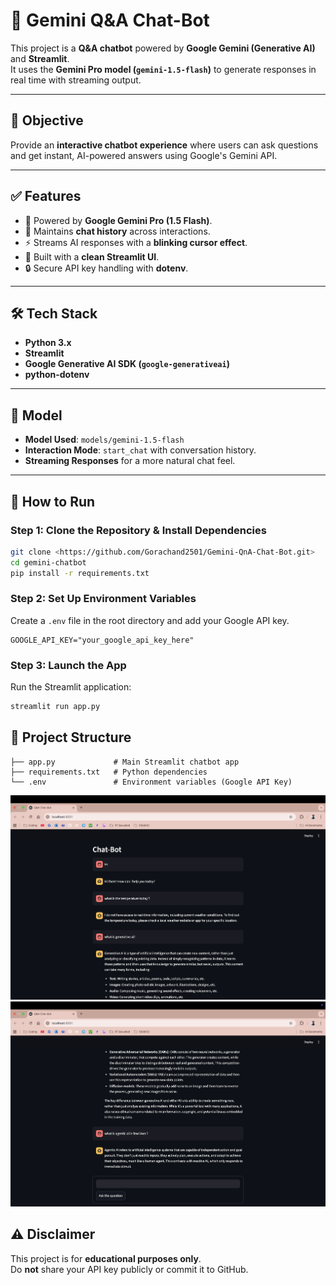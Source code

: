 # 🤖 Gemini Q&A Chat-Bot

This project is a **Q&A chatbot** powered by **Google Gemini (Generative AI)** and **Streamlit**.  
It uses the **Gemini Pro model (`gemini-1.5-flash`)** to generate responses in real time with streaming output.

---

## 🎯 Objective
Provide an **interactive chatbot experience** where users can ask questions and get instant, AI-powered answers using Google's Gemini API.

---

## ✅ Features
- 🧠 Powered by **Google Gemini Pro (1.5 Flash)**.  
- 💬 Maintains **chat history** across interactions.  
- ⚡ Streams AI responses with a **blinking cursor effect**.  
- 🎨 Built with a **clean Streamlit UI**.  
- 🔒 Secure API key handling with **dotenv**.  

---

## 🛠️ Tech Stack
- **Python 3.x**  
- **Streamlit**  
- **Google Generative AI SDK (`google-generativeai`)**  
- **python-dotenv**  

---

## 🧠 Model
- **Model Used**: `models/gemini-1.5-flash`  
- **Interaction Mode**: `start_chat` with conversation history.  
- **Streaming Responses** for a more natural chat feel.  

---

## 🚀 How to Run

### Step 1: Clone the Repository & Install Dependencies
```bash
git clone <https://github.com/Gorachand2501/Gemini-QnA-Chat-Bot.git>
cd gemini-chatbot
pip install -r requirements.txt
```

### Step 2: Set Up Environment Variables
Create a `.env` file in the root directory and add your Google API key.

```env
GOOGLE_API_KEY="your_google_api_key_here"
```
### Step 3: Launch the App
Run the Streamlit application:

```bash
streamlit run app.py
```

## 📂 Project Structure

```plaintext
├── app.py             # Main Streamlit chatbot app
├── requirements.txt   # Python dependencies
└── .env               # Environment variables (Google API Key)
```

![App Screenshot](Images/Chatbot1.png)
![App Screenshot](Images/Chatbot2.png)

## ⚠️ Disclaimer

This project is for **educational purposes only**.  
Do **not** share your API key publicly or commit it to GitHub.

